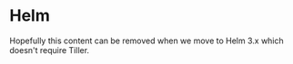 # Helm

Hopefully this content can be removed when we move to Helm 3.x which doesn't require Tiller.
